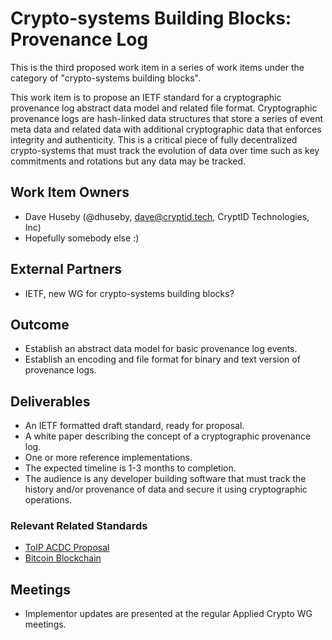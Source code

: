 # Crypto-systems Building Blocks: Provenance Log

This is the third proposed work item in a series of work items under the
category of "crypto-systems building blocks".

This work item is to propose an IETF standard for a cryptographic provenance
log abstract data model and related file format. Cryptographic provenance logs
are hash-linked data structures that store a series of event meta data and
related data with additional cryptographic data that enforces integrity and
authenticity. This is a critical piece of fully decentralized crypto-systems
that must track the evolution of data over time such as key commitments and
rotations but any data may be tracked.

## Work Item Owners
- Dave Huseby (@dhuseby, dave@cryptid.tech, CryptID Technologies, Inc)
- Hopefully somebody else :)

## External Partners
- IETF, new WG for crypto-systems building blocks?

## Outcome
- Establish an abstract data model for basic provenance log events.
- Establish an encoding and file format for binary and text version of
  provenance logs.

## Deliverables
- An IETF formatted draft standard, ready for proposal.
- A white paper describing the concept of a cryptographic provenance log.
- One or more reference implementations.
- The expected timeline is 1-3 months to completion.
- The audience is any developer building software that must track the history
  and/or provenance of data and secure it using cryptographic operations.

### Relevant Related Standards
- [ToIP ACDC Proposal][0]
- [Bitcoin Blockchain][1]

## Meetings
- Implementor updates are presented at the regular Applied Crypto WG meetings.

[0]: https://wiki.trustoverip.org/display/HOME/ACDC+%28Authentic+Chained+Data+Container%29+Task+Force
[1]: https://developer.bitcoin.org/reference/block_chain.html
